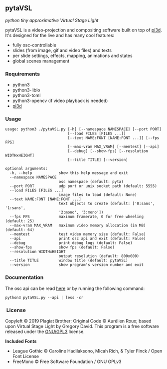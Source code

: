 ## pytaVSL
*python tiny approximative Virtual Stage Light*

pytaVSL is a video-projection and compositing software built on top of [pi3d](https://github.com/tipam/pi3d/). It's designed for the live and has many cool features:
- fully osc-controllable
- slides (from image, gif and video files) and texts
- per slide settings, effects, mapping, animations and states
- global scenes management

### Requirements

- python3
- python3-liblo
- python3-toml
- python3-opencv (if video playback is needed)
- [pi3d](https://github.com/tipam/pi3d/)


### Usage

```
usage: python3 ./pytaVSL.py [-h] [--namespace NAMESPACE] [--port PORT]
                            [--load FILES [FILES ...]]
                            [--text NAME:FONT [NAME:FONT ...]] [--fps FPS]
                            [--max-vram MAX_VRAM] [--memtest] [--api]
                            [--debug] [--show-fps] [--resolution WIDTHxHEIGHT]
                            [--title TITLE] [--version]

optional arguments:
  -h, --help            show this help message and exit
  --namespace NAMESPACE
                        osc namespace (default: pyta)
  --port PORT           udp port or unix socket path (default: 5555)
  --load FILES [FILES ...]
                        image files to load (default: None)
  --text NAME:FONT [NAME:FONT ...]
                        text objects to create (default: ['0:sans', '1:sans',
                        '2:mono', '3:mono'])
  --fps FPS             maximum framerate, 0 for free wheeling (default: 25)
  --max-vram MAX_VRAM   maximum video memory allocation (in MB) (default: 64)
  --memtest             test video memory size (default: False)
  --api                 print osc api and exit (default: False)
  --debug               print debug logs (default: False)
  --show-fps            show fps (default: False)
  --resolution WIDTHxHEIGHT
                        output resolution (default: 800x600)
  --title TITLE         window title (default: pytaVSL)
  --version             show program's version number and exit
```

### Documentation

The osc api can be read [here](https://github.com/PlagiatBros/pytaVSL/blob/master/API) or by running the following command:
```
python3 pytaVSL.py --api | less -cr
```

###  License

Copyleft © 2019 Plagiat Brother; Original Code © Aurélien Roux; based upon Virtual Stage Light by Gregory David.
This program is a free software released under the [GNU/GPL3](https://github.com/PlagiatBros/pytaVSL/blob/master/LICENSE) license.

**Included Fonts**

- League Gothic © Caroline Hadilaksono, Micah Rich, & Tyler Finck / Open Font License
- FreeMono © Free Software Foundation / GNU GPLv3
